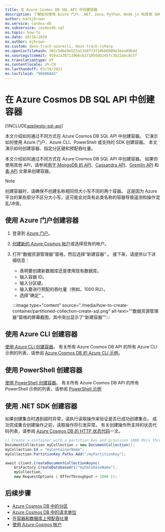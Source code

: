 ```yaml
---
title: 在 Azure Cosmos DB SQL API 中创建容器
description: 了解如何使用 Azure 门户、.NET、Java、Python、Node.js 和其他 SDK 在 Azure Cosmos DB SQL API 中创建容器。
author: markjbrown
ms.service: cosmos-db
ms.subservice: cosmosdb-sql
ms.topic: how-to
ms.date: 10/16/2020
ms.author: mjbrown
ms.custom: devx-track-azurecli, devx-track-csharp
ms.openlocfilehash: 302c5d6e8e523a11b8773f10bb6089e3bea09bdd
ms.sourcegitcommit: 910a1a38711966cb171050db245fc3b22abc8c5f
ms.translationtype: HT
ms.contentlocale: zh-CN
ms.lasthandoff: 03/19/2021
ms.locfileid: "96006842"
---
```

# <a name="create-a-container-in-azure-cosmos-db-sql-api"></a>在 Azure Cosmos DB SQL API 中创建容器
[!INCLUDE[appliesto-sql-api](includes/appliesto-sql-api.md)]

本文介绍如何通过不同方式在 Azure Cosmos DB SQL API 中创建容器。 它演示如何使用 Azure 门户、Azure CLI、PowerShell 或支持的 SDK 创建容器。 本文演示如何创建容器、指定分区键和预配吞吐量。

本文介绍如何通过不同方式在 Azure Cosmos DB SQL API 中创建容器。 如果你使用其他 API，请参阅[用于 MongoDB 的 API](how-to-create-container-mongodb.md)、[Cassandra API](how-to-create-container-cassandra.md)、[Gremlin API](how-to-create-container-gremlin.md) 和[表 API](how-to-create-container-table.md) 文章来创建容器。

> [!NOTE]
> 创建容器时，请确保不创建名称相同但大小写不同的两个容器。 这是因为 Azure 平台的某些部分不区分大小写，这可能会对具有此类名称的容器导致遥测和操作混乱/冲突。

## <a name="create-a-container-using-azure-portal"></a><a id="portal-sql"></a>使用 Azure 门户创建容器

1. 登录到 [Azure 门户](https://portal.azure.com/)。

1. [创建新的 Azure Cosmos 帐户](create-sql-api-dotnet.md#create-account)或选择现有的帐户。

1. 打开“数据资源管理器”窗格，然后选择“新建容器” 。 接下来，请提供以下详细信息：

   * 表明要创建新数据库还是使用现有数据库。
   * 输入容器 ID。
   * 输入分区键。
   * 输入要进行预配的吞吐量（例如，1000 RU）。
   * 选择“确定” 。

    :::image type="content" source="./media/how-to-create-container/partitioned-collection-create-sql.png" alt-text="“数据资源管理器”窗格的屏幕截图，其中突出显示了“新建容器”":::

## <a name="create-a-container-using-azure-cli"></a><a id="cli-sql"></a>使用 Azure CLI 创建容器

[使用 Azure CLI 创建容器](manage-with-cli.md#create-a-container)。 有关所有 Azure Cosmos DB API 的所有 Azure CLI 示例的列表，请参阅 [Azure Cosmos DB 的 Azure CLI 示例](cli-samples.md)。

## <a name="create-a-container-using-powershell"></a>使用 PowerShell 创建容器

[使用 PowerShell 创建容器](manage-with-powershell.md#create-container)。 有关所有 Azure Cosmos DB API 的所有 PowerShell 示例的列表，请参阅 [PowerShell 示例](powershell-samples.md)

## <a name="create-a-container-using-net-sdk"></a><a id="dotnet-sql"></a>使用 .NET SDK 创建容器

如果创建集合时遇到超时异常，请执行读取操作来验证是否已成功创建集合。 成功完成集合创建操作之前，读取操作将引发异常。 有关创建操作所支持的状态代码列表，请参阅 [Azure Cosmos DB 的 HTTP 状态代码](/rest/api/cosmos-db/http-status-codes-for-cosmosdb)一文。

```csharp
// Create a container with a partition key and provision 1000 RU/s throughput.
DocumentCollection myCollection = new DocumentCollection();
myCollection.Id = "myContainerName";
myCollection.PartitionKey.Paths.Add("/myPartitionKey");

await client.CreateDocumentCollectionAsync(
    UriFactory.CreateDatabaseUri("myDatabaseName"),
    myCollection,
    new RequestOptions { OfferThroughput = 1000 });
```

## <a name="next-steps"></a>后续步骤

* [Azure Cosmos DB 中的分区](partitioning-overview.md)
* [Azure Cosmos DB 中的请求单位](request-units.md)
* [在容器和数据库上预配吞吐量](set-throughput.md)
* [使用 Azure Cosmos 帐户](./account-databases-containers-items.md)